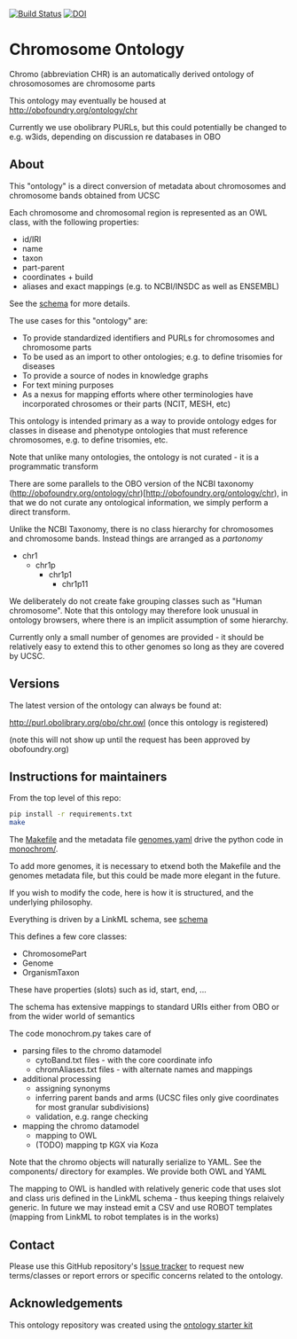 [![Build Status](https://travis-ci.org/monarch-initiative/monochrom.svg?branch=master)](https://travis-ci.org/monarch-initiative/monochrom)
[![DOI](https://zenodo.org/badge/13996/monarch-initiative/monochrom.svg)](https://zenodo.org/badge/latestdoi/13996/monarch-initiative/monochrom)

# Chromosome Ontology

Chromo (abbreviation CHR) is an automatically derived ontology of chrosomosomes are chromosome parts

This ontology may eventually be housed at http://obofoundry.org/ontology/chr

Currently we use obolibrary PURLs, but this could potentially be changed to e.g. w3ids, depending on discussion re databases in OBO

## About

This "ontology" is a direct conversion of metadata about chromosomes and chromosome bands obtained from UCSC

Each chromosome and chromosomal region is represented as an OWL class, with the following properties:

 * id/IRI
 * name
 * taxon
 * part-parent
 * coordinates + build
 * aliases and exact mappings (e.g. to NCBI/INSDC as well as ENSEMBL)

See the [schema](model/schema/) for more details.

The use cases for this "ontology" are:

 * To provide standardized identifiers and PURLs for chromosomes and chromosome parts
 * To be used as an import to other ontologies; e.g. to define trisomies for diseases
 * To provide a source of nodes in knowledge graphs
 * For text mining purposes
 * As a nexus for mapping efforts where other terminologies have incorporated chrosomes or their parts (NCIT, MESH, etc)

This ontology is intended primary as a way to provide ontology edges
for classes in disease and phenotype ontologies that must reference
chromosomes, e.g. to define trisomies, etc.

Note that unlike many ontologies, the ontology is not curated - it is a programmatic transform

There are some parallels to the OBO version of the NCBI taxonomy
(http://obofoundry.org/ontology/chr)[http://obofoundry.org/ontology/chr),
in that we do not curate any ontological information, we simply
perform a direct transform.

Unlike the NCBI Taxonomy, there is no class hierarchy for chromosomes and chromosome bands. Instead things are arranged as a *partonomy*

 * chr1
    * chr1p
       * chr1p1
          * chr1p11

We deliberately do not create fake grouping classes such as "Human
chromosome". Note that this ontology may therefore look unusual in
ontology browsers, where there is an implicit assumption of some
hierarchy.

Currently only a small number of genomes are provided - it should be relatively easy to extend this to other genomes so long as they are covered by UCSC.

## Versions

The latest version of the ontology can always be found at:

http://purl.obolibrary.org/obo/chr.owl  (once this ontology is registered)

(note this will not show up until the request has been approved by obofoundry.org)

## Instructions for maintainers

From the top level of this repo:

```bash
pip install -r requirements.txt
make
```

The [Makefile](Makefile) and the metadata file [genomes.yaml](genomes.yaml) drive the python code in [monochrom/](monochrom/).

To add more genomes, it is necessary to etxend both the Makefile and the genomes metadata file, but this could be made more elegant in the future.

If you wish to modify the code, here is how it is structured, and the underlying philosophy.

Everything is driven by a LinkML schema, see [schema](model/schema/)

This defines a few core classes:

 * ChromosomePart
 * Genome
 * OrganismTaxon


These have properties (slots) such as id, start, end, ...

The schema has extensive mappings to standard URIs either from OBO or from the wider world of semantics

The code monochrom.py takes care of

 - parsing files to the chromo datamodel
    - cytoBand.txt files - with the core coordinate info
    - chromAliases.txt files - with alternate names and mappings
 - additional processing
    - assigning synonyms
    - inferring parent bands and arms (UCSC files only give coordinates for most granular subdivisions)
    - validation, e.g. range checking
 - mapping the chromo datamodel
    - mapping to OWL
    - (TODO) mapping tp KGX via Koza

Note that the chromo objects will naturally serialize to YAML. See the components/ directory for examples. We provide both OWL and YAML

The mapping to OWL is handled with relatively generic code that uses slot and class uris defined in the LinkML schema - thus keeping things relaively generic. In future we may instead emit a CSV and use ROBOT templates (mapping from LinkML to robot templates is in the works)

## Contact

Please use this GitHub repository's [Issue tracker](https://github.com/monarch-initiative/monochrom/issues) to request new terms/classes or report errors or specific concerns related to the ontology.

## Acknowledgements

This ontology repository was created using the [ontology starter kit](https://github.com/INCATools/ontology-starter-kit)
